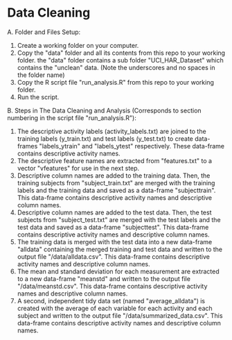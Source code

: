 # Data Cleaning


A. Folder and Files Setup:

1.	Create a working folder on your computer.
2.	Copy the "data" folder and all its contents from this repo to your working folder. the "data" folder contains a sub folder "UCI_HAR_Dataset" which contains the "unclean" data. (Note the underscores and no spaces in the folder name) 
3.	Copy the R script file "run_analysis.R" from this repo to your working folder.
4.	Run the script. 



B. Steps in The Data Cleaning and Analysis (Corresponds to section numbering in the script file "run_analysis.R"):

1.	The descriptive activity labels (activity_labels.txt) are joined to the training labels (y_train.txt) and test labels (y_test.txt) to create data-frames "labels_ytrain" and "labels_ytest" respectively.  These data-frame contains descriptive activity names.
2.	The descriptive feature names are extracted from "features.txt" to a vector "vfeatures" for use in the next step. 
3.	Descriptive column names are added to the training data. Then, the training subjects from "subject_train.txt" are merged with the training labels and the training data and saved as a data-frame "subjecttrain".  This data-frame contains descriptive activity names and descriptive column names. 
4.	Descriptive column names are added to the test data. Then, the test subjects from "subject_test.txt" are merged with the test labels and the test data and saved as a data-frame "subjecttest".  This data-frame contains descriptive activity names and descriptive column names.
5.	The training data is merged with the test data into a new data-frame "alldata" containing the merged training and test data and written to the output file "/data/alldata.csv".  This data-frame contains descriptive activity names and descriptive column names.
6.	The mean and standard deviation for each measurement are extracted to a new data-frame "meanstd" and written to the output file "/data/meanstd.csv".  This data-frame contains descriptive activity names and descriptive column names.
7.	A second, independent tidy data set (named "average_alldata") is created with the average of each variable for each activity and each subject and written to the output file "/data/summarized_data.csv".  This data-frame contains descriptive activity names and descriptive column names.
